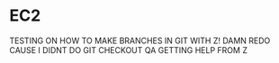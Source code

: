 # EC2
TESTING ON HOW TO MAKE BRANCHES IN GIT WITH Z!
DAMN REDO CAUSE I DIDNT DO GIT CHECKOUT QA
GETTING HELP FROM Z
